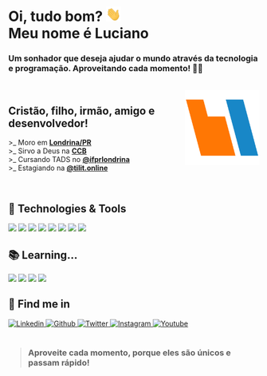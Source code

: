 # **Oi**, tudo bom? <img src="assets/gifs/wave.gif" width="30px"> <br> Meu nome é **Luciano**

### Um sonhador que deseja ajudar o mundo através da tecnologia e programação. Aproveitando cada momento! 🧡🚀

<br/>

<a href="https://www.weslen.dev/">
  <img
      align="right"
      height="150"
      src="assets/images/logo.svg"
      alt="Logo"
  />
</a>

## **Cristão, filho, irmão, amigo e desenvolvedor!**

&gt;_ Moro em **[Londrina/PR](https://www.google.com/maps/place/Londrina,+PR/@-23.321264,-51.2358034,12z/data=!3m1!4b1!4m5!3m4!1s0x94eb435a57af586d:0x23ac11a5c614f971!8m2!3d-23.3044524!4d-51.1695824)**
<br/>
&gt;_ Sirvo a Deus na **[CCB](https://www.congregacaocristanobrasil.org.br)**
<br/>
&gt;_ Cursando TADS no **[@ifprlondrina](https://londrina.ifpr.edu.br)**
<br/>
&gt;_ Estagiando na **[@tilit.online](https://tilit.com.br)**
<br/>

<br/>

## 🔧 **Technologies & Tools**

![](https://img.shields.io/badge/SO-Windowns-informational?style=for-the-badge&logo=windows&logoColor=FF7704&color=FF7704)
![](https://img.shields.io/badge/IDE-VSCode-informational?style=for-the-badge&logo=visual-studio-code&logoColor=FF7704&color=FF7704)
![](https://img.shields.io/badge/Code-Javascript-informational?style=for-the-badge&logo=javascript&logoColor=FF7704&color=FF7704)
![](https://img.shields.io/badge/Web-HTML5-informational?style=for-the-badge&logo=html5&logoColor=FF7704&color=FF7704)
![](https://img.shields.io/badge/Web-CSS3-informational?style=for-the-badge&logo=css3&logoColor=FF7704&color=FF7704)
![](https://img.shields.io/badge/Frontend-VueJS-informational?style=for-the-badge&logo=vue.js&logoColor=FF7704&color=FF7704)
![](https://img.shields.io/badge/Backend-NodeJS-informational?style=for-the-badge&logo=node.js&logoColor=FF7704&color=FF7704)
![](https://img.shields.io/badge/Database-MongoDB-informational?style=for-the-badge&logo=mongodb&logoColor=FF7704&color=FF7704)

## 📚 **Learning...**

![](https://img.shields.io/badge/Code-Python-informational?style=for-the-badge&logo=python&logoColor=FF7704&color=FF7704)
![](https://img.shields.io/badge/Backend-Flask-informational?style=for-the-badge&logo=flask&logoColor=FF7704&color=FF7704)
![](https://img.shields.io/badge/Frontend-ReactJS-informational?style=for-the-badge&logo=react&logoColor=FF7704&color=FF7704)
![](https://img.shields.io/badge/Mobile-ReactNative-informational?style=for-the-badge&logo=react&logoColor=FF7704&color=FF7704)

## 🔎 **Find me in**

<a href="https://www.linkedin.com/in/lweslen/">
  <img
    src="https://img.shields.io/badge/lweslen-informational?style=for-the-badge&logo=linkedin&logoColor=white&color=019EB5"
    alt="Linkedin"
  />
</a>
<a href="https://www.github.com/lweslen/">
  <img
    src="https://img.shields.io/badge/lweslen-informational?style=for-the-badge&logo=github&logoColor=white&color=019EB5"
    alt="Github"
  />
</a>
<a href="https://www.twitter.com/lweslen1/">
  <img
    src="https://img.shields.io/badge/lweslen1-informational?style=for-the-badge&logo=twitter&logoColor=white&color=019EB5"
    alt="Twitter"
  />
</a>
<a href="https://www.instagram.com/weslen.dev/">
  <img
    src="https://img.shields.io/badge/weslen.dev-informational?style=for-the-badge&logo=Instagram&logoColor=white&color=019EB5"
    alt="Instagram"
  />
</a>
<a href="https://www.youtube.com/channel/UCKiSOLXbf8zVdDJ6VfiPzgA">
  <img
    src="https://img.shields.io/badge/Luciano%20Weslen-informational?style=for-the-badge&logo=youtube&logoColor=white&color=019EB5"
    alt="Youtube"
  />
</a>

<br/>
<br/>

> ### Aproveite cada **momento**, porque eles são **únicos** e **passam rápido**!
